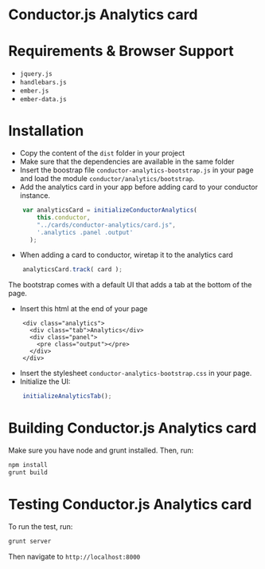 # Conductor.js Analytics card

# Requirements & Browser Support

- `jquery.js`
- `handlebars.js`
- `ember.js`
- `ember-data.js`

# Installation

* Copy the content of the `dist` folder in your project
* Make sure that the dependencies are available in the same folder
* Insert the boostrap file `conductor-analytics-bootstrap.js` in your page and load the module `conductor/analytics/bootstrap`.
* Add the analytics card in your app before adding card to your conductor instance.

```js
    var analyticsCard = initializeConductorAnalytics(
        this.conductor,
        "../cards/conductor-analytics/card.js",
        '.analytics .panel .output'
      );
```

* When adding a card to conductor, wiretap it to the analytics card

```js
    analyticsCard.track( card );
```

The bootstrap comes with a default UI that adds a tab at the bottom of the page.

* Insert this html at the end of your page

```
    <div class="analytics">
      <div class="tab">Analytics</div>
      <div class="panel">
        <pre class="output"></pre>
      </div>
    </div>
```

* Insert the stylesheet `conductor-analytics-bootstrap.css` in your page.
* Initialize the UI:

```js
    initializeAnalyticsTab();
```

# Building Conductor.js Analytics card

Make sure you have node and grunt installed.  Then, run:
```sh
npm install
grunt build
```

# Testing Conductor.js Analytics card

To run the test, run:
```sh
grunt server
```

Then navigate to `http://localhost:8000`
